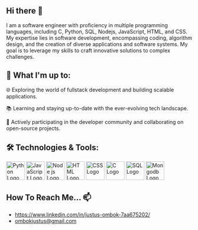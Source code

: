 ## Hi there 👋
I am a software engineer with proficiency in multiple programming languages, including C, Python, SQL, Nodejs, JavaScript, HTML, and CSS. My expertise lies in software development, encompassing coding, algorithm design, and the creation of diverse applications and software systems. My goal is to leverage my skills to craft innovative solutions to complex challenges.

## 🚀 What I'm up to:
🌐 Exploring the world of fullstack development and building scalable applications.

📚 Learning and staying up-to-date with the ever-evolving tech landscape.

🤝 Actively participating in the developer community and collaborating on open-source projects.

## 🛠️ Technologies & Tools:
 <img src="https://github.com/JustusOmbok/JustusOmbok/assets/120080390/4a7b8913-f29a-4650-8b24-3632b78485ad/python-logo.png?raw=true" alt="Python Logo" width="50" height="50">  <img src="https://github.com/JustusOmbok/JustusOmbok/assets/120080390/e368a0d6-d74b-4dcf-98c5-e2e12287b3a0/JavaScript-logo.png?raw=true" alt="JavaScript Logo" width="50" height="50">  <img src="https://github.com/JustusOmbok/JustusOmbok/assets/120080390/1838c4ac-1553-4830-912b-3dbbe6b01f9a/nodejs-logo.png?raw=true" alt="Node js Logo" width="50" height="50">
  <img src="https://github.com/JustusOmbok/JustusOmbok/assets/120080390/86672234-ed91-4ff4-b061-a0ce5157c4ef/html-logo.png?raw=true" alt="HTML Logo" width="50" height="50">
  <img src="https://github.com/JustusOmbok/JustusOmbok/assets/120080390/bdad440a-605b-467b-a80c-43c45e3bd880/JavaScript-logo.png?raw=true" alt="CSS Logo" width="50" height="50">  <img src="https://github.com/JustusOmbok/JustusOmbok/assets/120080390/91413f9b-a402-42a0-9f31-12bcaf0daca6/JavaScript-logo.png?raw=true" alt="C Logo" width="50" height="50">  <img src="https://github.com/JustusOmbok/JustusOmbok/assets/120080390/20974638-3c2b-4390-99c7-58cf5f317cfd/sql-logo.png?raw=true" alt="SQL Logo" width="50" height="50">  <img src="https://github.com/JustusOmbok/JustusOmbok/assets/120080390/320f436c-225e-49aa-bc11-45aa6cf137c9/mongodb-logo.png?raw=true" alt="Mongodb Logo" width="50" height="50">


## How To Reach Me... 📫
- https://www.linkedin.com/in/justus-ombok-7aa675202/    
- ombokjustus@gmail.com
